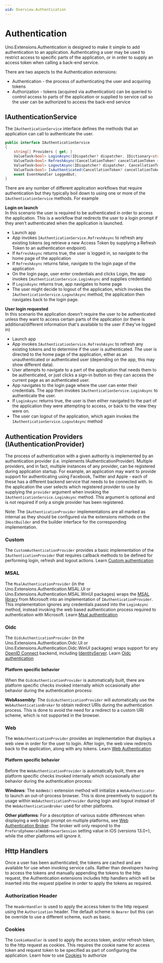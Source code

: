 ```yaml
---
uid: Overview.Authentication
---
```

# Authentication

Uno.Extensions.Authentication is designed to make it simple to add authentication to an application. Authenticating a user may be used to restrict access to specific parts of the application, or in order to supply an access token when calling a back-end service. 

There are two aspects to the Authentication extensions:
- Authentication - the process of authenticating the user and acquiring tokens
- Authorization - tokens (acquired via authentication) can be queried to control access to parts of the application or supplied to service call so the user can be authorized to access the back-end service

## IAuthenticationService

The `IAuthenticationService` interface defines the methods that an application can call to authenticate the user.  

````csharp
public interface IAuthenticationService
{
	string[] Providers { get; }
	ValueTask<bool> LoginAsync(IDispatcher? dispatcher, IDictionary<string, string>? credentials = default, string? provider = null, CancellationToken? cancellationToken = default);
	ValueTask<bool> RefreshAsync(CancellationToken? cancellationToken = default);
	ValueTask<bool> LogoutAsync(IDispatcher? dispatcher, CancellationToken? cancellationToken = default);
	ValueTask<bool> IsAuthenticated(CancellationToken? cancellationToken = default);
	event EventHandler LoggedOut;
}
````
There are any number of different application workflows that require authentication but they typically boil down to using one or more of the `IAuthenticationService` methods. For example

**Login on launch**  
In this scenario the user is required to be authenticated in order to access the application. This is a workflow that redirects the user to a login prompt if they aren't authenticated when the application is launched.
-   Launch app
-   App invokes `IAuthenticationService.RefreshAsync` to refresh any existing tokens (eg retrieve a new Access Token by supplying a Refresh Token to an authentication endpoint). 
-   If `RefreshAsync` returns true, the user is logged in, so navigate to the home page of the application
-   If `RefreshAsync` returns false, navigate to the login page of the application
-   On the login page, user enter credentials and clicks Login, the app invokes `IAuthenticationService.LoginAsync` and supplies credentials)
-   If `LoginAsync` returns true, app navigates to home page
-   The user might decide to logout of the application, which invokes the `IAuthenticationService.LogoutAsync` method, the application then navigates back to the login page.

**User login requested**  
In this scenario the application doesn't require the user to be authenticated unless they want to access certain parts of the application (or there is additional/different information that's available to the user if they've logged in)
-   Launch app
-   App invokes `IAuthenticationService.RefreshAsync` to refresh any existing tokens and to determine if the user is authenticated. The user is directed to the home page of the application, either as an unauthenticated or authenticated user (depending on the app, this may show different data).
-   User attempts to navigate to a part of the application that needs them to be authenticated, or just clicks a sign-in button so they can access the current page as an authenticated user.
-   App navigates to the login page where the user can enter their credentials. The app then invokes `IAuthenticationService.LoginAsync` to authenticate the user.
-   If `LoginAsync` returns true, the user is then either navigated to the part of the application they were attempting to access, or back to the view they were on.
-   The user can logout of the application, which again invokes the `IAuthenticationService.LogoutAsync` method

## Authentication Providers (IAuthenticationProvider)

The process of authentication with a given authority is implemented by an authentication provider (i.e. implements IAuthenticationProvider). Multiple providers, and in fact, multiple instances of any provider, can be registered during application startup. For example, an application may want to provide support for authenticating using Facebook, Twitter and Apple - each of these has a different backend service that needs to be connected with. In the application the user selects which registered provider to use by supplying the `provider` argument when invoking the `IAuthenticationService.LoginAsync` method. This argument is optional and is not required if only a single provider has been registered.

Note: The `IAuthenticationProvider` implementations are all marked as internal as they should be configured via the extensions methods on the `IHostBuilder` and the builder interface for the corresponding implementation. 

### Custom
The `CustomAuthenticationProvider` provides a basic implementation of the `IAuthenticationProvider` that requires callback methods to be defined for performing login, refresh and logout actions. Learn [Custom authentication](xref:Learn.Tutorials.Authentication.HowToAuthentication)

### MSAL
The `MsalAuthenticationProvider` (in the Uno.Extensions.Authentication.MSAL.UI or Uno.Extensions.Authentication.MSAL.WinUI packages) wraps the [MSAL library](https://github.com/AzureAD/microsoft-authentication-library-for-dotnet) from Microsoft into an implementation of `IAuthenticationProvider`. This implementation ignores any credentials passed into the `LoginAsync` method, instead invoking the web based authentication process required to authentication with Microsoft. Learn [Msal authentication](xref:Learn.Tutorials.Authentication.HowToMsalAuthentication)

### Oidc
The `OidcAuthenticationProvider` (in the Uno.Extensions.Authentication.Oidc.UI or Uno.Extensions.Authentication.Oidc.WinUI packages) wraps support for any [OpenID Connect](https://openid.net/connect/) backend, including [IdentityServer](https://duendesoftware.com/products/identityserver). Learn [Oidc authentication](xref:Learn.Tutorials.Authentication.HowToOidcAuthentication)

#### Platform specific behavior

When the `OidcAuthenticationProvider` is automatically built, there are platform specific checks invoked internally which occasionally alter behavior during the authentication process:

**WebAssembly**: The `OidcAuthenticationProvider` will automatically use the `WebAuthenticationBroker` to obtain redirect URIs during the authentication process. This is done to avoid the need for a redirect to a custom URI scheme, which is not supported in the browser.

### Web
The `WebAuthenticationProvider` provides an implementation that displays a web view in order for the user to login. After login, the web view redirects back to the application, along with any tokens. Learn [Web Authentication](xref:Learn.Tutorials.Authentication.HowToWebAuthentication)

#### Platform specific behavior

Before the `WebAuthenticationProvider` is automatically built, there are platform specific checks invoked internally which occasionally alter behavior during the authentication process:

**Windows**: The `AddWeb()` extension method will initialize a `WebAuthenticator` to launch an out-of-process browser. This is done preemtively to support its usage within `WebAuthenticationProvider` during login and logout instead of the `WebAuthenticationBroker` used for other platforms.

**Other platforms**: For a description of various subtle differences when displaying a web login prompt on multiple platforms, see [Web Authentication Broker](https://platform.uno/docs/articles/features/web-authentication-broker.html). The broker will only respond to the `PrefersEphemeralWebBrowserSession` setting value in iOS (versions 13.0+), while the other platforms will ignore it.

## Http Handlers
Once a user has been authenticated, the tokens are cached and are available for use when invoking service calls. Rather than developers having to access the tokens and manually appending the tokens to the http request, the Authentication extensions includes http handlers which will be inserted into the request pipeline in order to apply the tokens as required.

### Authorization Header
The `HeaderHandler` is used to apply the access token to the http request using the `Authorization` header. The default scheme is `Bearer` but this can be override to use a different scheme, such as basic.

### Cookies
The `CookieHandler` is used to apply the access token, and/or refresh token, to the http request as cookies. This requires the cookie name for access token and request token to be specified as part of configuring the application. Learn how to use [Cookies](xref:Learn.Tutorials.Authentication.HowToCookieAuthorization) to authorize



